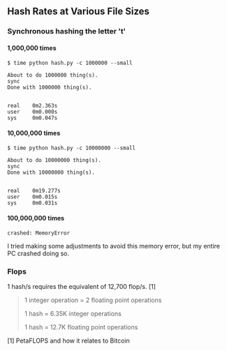 ## Hash Rates at Various File Sizes

### Synchronous hashing the letter 't'

#### 1,000,000 times
```
$ time python hash.py -c 1000000 --small                                                                    

About to do 1000000 thing(s).
sync
Done with 1000000 thing(s).


real    0m2.363s
user    0m0.000s
sys     0m0.047s
```


#### 10,000,000 times
```
$ time python hash.py -c 10000000 --small

About to do 10000000 thing(s).
sync
Done with 10000000 thing(s).


real    0m19.277s
user    0m0.015s
sys     0m0.031s
```

#### 100,000,000 times
```
crashed: MemoryError
```
I tried making some adjustments to avoid this memory error, but my entire PC crashed doing so.



### Flops

1 hash/s requires the equivalent of 12,700 flop/s. [1]


>1 integer operation = 2 floating point operations
>
>1 hash = 6.35K integer operations
>
>1 hash = 12.7K floating point operations


[1] PetaFLOPS and how it relates to Bitcoin